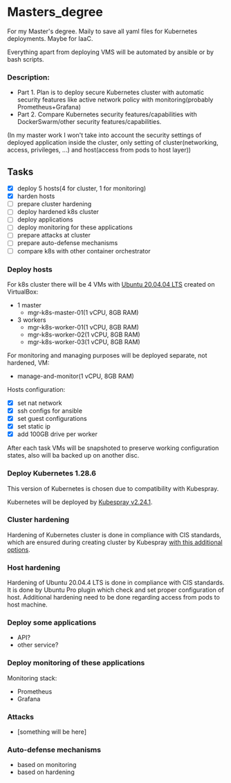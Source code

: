 # Masters_degree
For my Master's degree. Maily to save all yaml files for Kubernetes deployments. Maybe for IaaC.

Everything apart from deploying VMS will be automated by ansible or by bash scripts.

### Description:
- Part 1. Plan is to deploy secure Kubernetes cluster with automatic security features like active network policy with monitoring(probably Prometheus+Grafana)
- Part 2. Compare Kubernetes security features/capabilities with DockerSwarm/other security features/capabilities.

(In my master work I won't take into account the security settings of deployed application inside the cluster, only setting of cluster(networking, access, privileges, ...) and host(access from pods to host layer))
## Tasks
- [x] deploy 5 hosts(4 for cluster, 1 for monitoring)
- [x] harden hosts
- [ ] prepare cluster hardening
- [ ] deploy hardened k8s cluster
- [ ] deploy applications
- [ ] deploy monitoring for these applications
- [ ] prepare attacks at cluster
- [ ] prepare auto-defense mechanisms
- [ ] compare k8s with other container orchestrator

### Deploy hosts
For k8s cluster there will be 4 VMs with [Ubuntu 20.04.04 LTS](https://ubuntu.com/download/desktop/thank-you?version=22.04.4&architecture=amd64) created on VirtualBox:
- 1 master
  - mgr-k8s-master-01(1 vCPU, 8GB RAM)
- 3 workers
  - mgr-k8s-worker-01(1 vCPU, 8GB RAM)
  - mgr-k8s-worker-02(1 vCPU, 8GB RAM)
  - mgr-k8s-worker-03(1 vCPU, 8GB RAM)

For monitoring and managing purposes will be deployed separate, not hardened, VM:
- manage-and-monitor(1 vCPU, 8GB RAM)

Hosts configuration:
- [X] set nat network
- [X] ssh configs for ansible
- [x] set guest configurations
- [X] set static ip
- [x] add 100GB drive per worker

After each task VMs will be snapshoted to preserve working configuration states, also will ba backed up on another disc.
### Deploy Kubernetes 1.28.6
This version of Kubernetes is chosen due to compatibility with Kubespray.

Kubernetes will be deployed by [Kubespray v2.24.1](https://github.com/kubernetes-sigs/kubespray/tree/v2.24.1).

### Cluster hardening
Hardening of Kubernetes cluster is done in compliance with CIS standards, which are ensured during creating cluster by Kubespray [with this additional options](https://github.com/kubernetes-sigs/kubespray/blob/v2.24.1/docs/hardening.md).

### Host hardening
Hardening of Ubuntu 20.04.4 LTS is done in compliance with CIS standards. It is done by Ubuntu Pro plugin which check and set proper configuration of host.
Additional hardening need to be done regarding access from pods to host machine.

### Deploy some applications
 - API?
 - other service?

### Deploy monitoring of these applications
Monitoring stack:
- Prometheus
- Grafana

### Attacks
- [something will be here]

### Auto-defense mechanisms
- based on monitoring
- based on hardening


